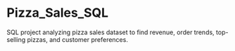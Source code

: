 # Pizza_Sales_SQL
SQL project analyzing pizza sales dataset to find revenue, order trends, top-selling pizzas, and customer preferences.
